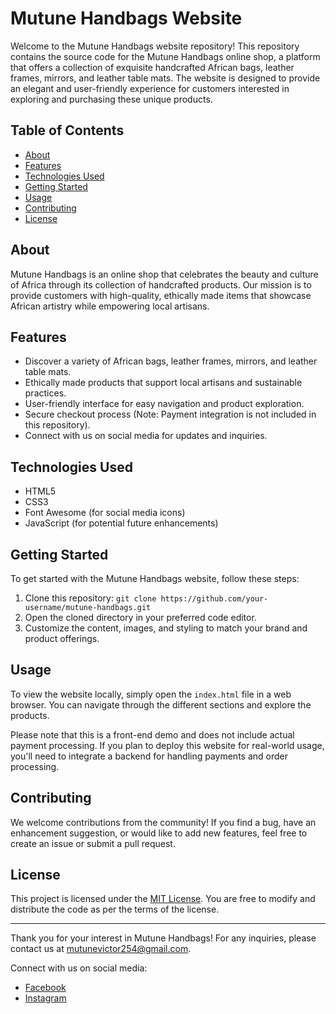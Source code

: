 # Mutune Handbags Website

Welcome to the Mutune Handbags website repository! This repository contains the source code for the Mutune Handbags online shop, a platform that offers a collection of exquisite handcrafted African bags, leather frames, mirrors, and leather table mats. The website is designed to provide an elegant and user-friendly experience for customers interested in exploring and purchasing these unique products.

## Table of Contents

- [About](#about)
- [Features](#features)
- [Technologies Used](#technologies-used)
- [Getting Started](#getting-started)
- [Usage](#usage)
- [Contributing](#contributing)
- [License](#license)

## About

Mutune Handbags is an online shop that celebrates the beauty and culture of Africa through its collection of handcrafted products. Our mission is to provide customers with high-quality, ethically made items that showcase African artistry while empowering local artisans.

## Features

- Discover a variety of African bags, leather frames, mirrors, and leather table mats.
- Ethically made products that support local artisans and sustainable practices.
- User-friendly interface for easy navigation and product exploration.
- Secure checkout process (Note: Payment integration is not included in this repository).
- Connect with us on social media for updates and inquiries.

## Technologies Used

- HTML5
- CSS3
- Font Awesome (for social media icons)
- JavaScript (for potential future enhancements)


## Getting Started

To get started with the Mutune Handbags website, follow these steps:

1. Clone this repository: `git clone https://github.com/your-username/mutune-handbags.git`
2. Open the cloned directory in your preferred code editor.
3. Customize the content, images, and styling to match your brand and product offerings.

## Usage

To view the website locally, simply open the `index.html` file in a web browser. You can navigate through the different sections and explore the products.

Please note that this is a front-end demo and does not include actual payment processing. If you plan to deploy this website for real-world usage, you'll need to integrate a backend for handling payments and order processing.

## Contributing

We welcome contributions from the community! If you find a bug, have an enhancement suggestion, or would like to add new features, feel free to create an issue or submit a pull request.

## License

This project is licensed under the [MIT License](LICENSE). You are free to modify and distribute the code as per the terms of the license.

---

Thank you for your interest in Mutune Handbags! For any inquiries, please contact us at mutunevictor254@gmail.com.

Connect with us on social media:
- [Facebook](https://www.facebook.com/MutuneHandbags)
- [Instagram](https://www.instagram.com/Mutunehandbags)

